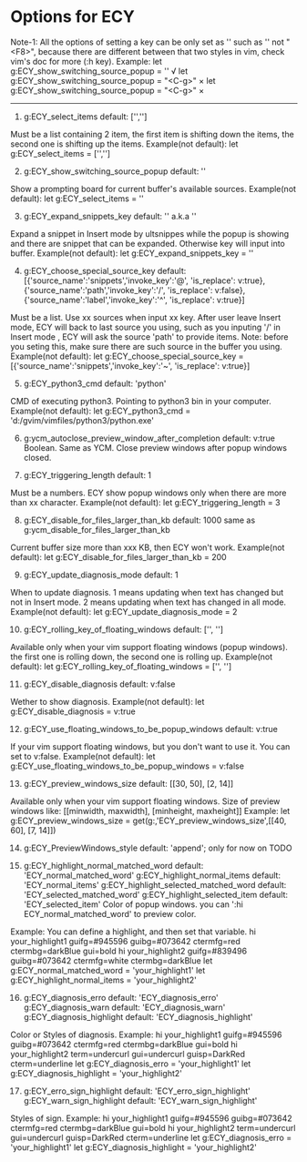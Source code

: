 Options for ECY
===============================================================================
Note-1: All the options of setting a key can be only set as '<xx>' such as '<F8>'
not "\<F8>", because there are different between that two styles in vim, check
vim's doc for more (:h key).
Example: 
  let g:ECY_show_switching_source_popup = '<C-g>'    √
  let g:ECY_show_switching_source_popup = "\<C-g>"   ×
  let g:ECY_show_switching_source_popup = "\<C-g\>"   ×

-------------------------------------------------------------------------------

1. g:ECY_select_items
  default: ['<Tab>','<S-TAB>']

Must be a list containing 2 item, the first item is shifting down the items, 
the second one is shifting up the items.
Example(not default): 
  let g:ECY_select_items = ['<C-j>','<C-k>']



2. g:ECY_show_switching_source_popup
  default: '<Tab>'

Show a prompting board for current buffer's available sources.
Example(not default): 
  let g:ECY_select_items = '<F6>'



3. g:ECY_expand_snippets_key
  default: '<CR>' a.k.a '<Enter>'

Expand a snippet in Insert mode by ultsnippes while the popup is showing and there are snippet that can be expanded. 
Otherwise key will input into buffer.
Example(not default): 
  let g:ECY_expand_snippets_key = '<F2>'


4. g:ECY_choose_special_source_key
  default: [{'source_name':'snippets','invoke_key':'@', 'is_replace': v:true},
          {'source_name':'path','invoke_key':'/', 'is_replace': v:false},
          {'source_name':'label','invoke_key':'^', 'is_replace': v:true}]

Must be a list. Use xx sources when input xx key. After user leave Insert mode,
ECY will back to last source you using, such as you inputing '/' in Insert mode
, ECY will ask the source 'path' to provide items.
Note: before you seting this, make sure there are such source in the buffer you
using.
Example(not default): 
let g:ECY_choose_special_source_key = [{'source_name':'snippets','invoke_key':'~', 'is_replace': v:true}]



5. g:ECY_python3_cmd
  default: 'python'

CMD of executing python3. Pointing to python3 bin in your computer.
Example(not default): 
  let g:ECY_python3_cmd = 'd:/gvim/vimfiles/python3/python.exe'



6. g:ycm_autoclose_preview_window_after_completion
  default: v:true
Boolean. Same as YCM. Close preview windows after popup windows closed.



7. g:ECY_triggering_length
  default: 1

Must be a numbers. ECY show popup windows only when there are more 
than xx character.
Example(not default): 
  let g:ECY_triggering_length = 3



8. g:ECY_disable_for_files_larger_than_kb
  default: 1000     same as g:ycm_disable_for_files_larger_than_kb

Current buffer size more than xxx KB, then ECY won't work.
Example(not default): 
  let g:ECY_disable_for_files_larger_than_kb = 200


9. g:ECY_update_diagnosis_mode
  default: 1

When to update diagnosis.
1 means updating when text has changed but not in Insert mode.
2 means updating when text has changed in all mode.
Example(not default): 
  let g:ECY_update_diagnosis_mode = 2

10. g:ECY_rolling_key_of_floating_windows
  default: ['<C-h>', '<C-l>']

Available only when your vim support floating windows (popup windows).
the first one is rolling down, the second one is rolling up.
Example(not default): 
  let g:ECY_rolling_key_of_floating_windows = ['<C-j>', '<C-k>']


11. g:ECY_disable_diagnosis
  default: v:false

Wether to show diagnosis.
Example(not default): 
  let g:ECY_disable_diagnosis = v:true


12. g:ECY_use_floating_windows_to_be_popup_windows
  default: v:true

If your vim support floating windows, but you don't want to use it.
You can set to v:false.
Example(not default): 
  let g:ECY_use_floating_windows_to_be_popup_windows = v:false

13. g:ECY_preview_windows_size
  default: [[30, 50], [2, 14]]

Available only when your vim support floating windows.
Size of preview windows like:
[[minwidth, maxwidth], [minheight, maxheight]]
Example:
  let g:ECY_preview_windows_size = get(g:,'ECY_preview_windows_size',[[40, 60], [7, 14]])

14. g:ECY_PreviewWindows_style
  default: 'append'; only for now
on TODO

15. g:ECY_highlight_normal_matched_word   default: 'ECY_normal_matched_word'
    g:ECY_highlight_normal_items          default: 'ECY_normal_items'
    g:ECY_highlight_selected_matched_word default: 'ECY_selected_matched_word'
    g:ECY_highlight_selected_item         default: 'ECY_selected_item'
Color of popup windows.  you can ':hi ECY_normal_matched_word' to preview color.

Example:
You can define a highlight, and then set that variable.
hi your_highlight1		guifg=#945596	guibg=#073642	ctermfg=red	  ctermbg=darkBlue gui=bold
hi your_highlight2		guifg=#839496	guibg=#073642	ctermfg=white	ctermbg=darkBlue
let g:ECY_normal_matched_word    = 'your_highlight1'
let g:ECY_highlight_normal_items = 'your_highlight2'

16. g:ECY_diagnosis_erro       default: 'ECY_diagnosis_erro'
    g:ECY_diagnosis_warn       default: 'ECY_diagnosis_warn'
    g:ECY_diagnosis_highlight  default: 'ECY_diagnosis_highlight'

Color or Styles of diagnosis.
Example:
hi your_highlight1	guifg=#945596	guibg=#073642	ctermfg=red	  ctermbg=darkBlue gui=bold
hi your_highlight2  term=undercurl gui=undercurl guisp=DarkRed cterm=underline
let g:ECY_diagnosis_erro      = 'your_highlight1'
let g:ECY_diagnosis_highlight = 'your_highlight2'


17. g:ECY_erro_sign_highlight       default: 'ECY_erro_sign_highlight'
    g:ECY_warn_sign_highlight       default: 'ECY_warn_sign_highlight'

Styles of sign.
Example:
hi your_highlight1	guifg=#945596	guibg=#073642	ctermfg=red	  ctermbg=darkBlue gui=bold
hi your_highlight2  term=undercurl gui=undercurl guisp=DarkRed cterm=underline
let g:ECY_diagnosis_erro      = 'your_highlight1'
let g:ECY_diagnosis_highlight = 'your_highlight2'

